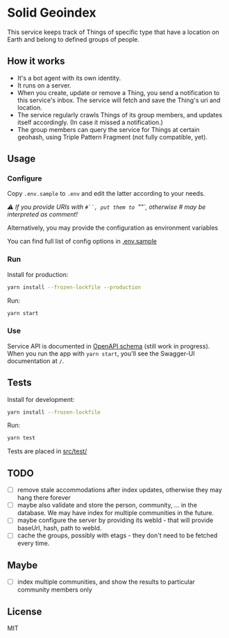 # Solid Geoindex

This service keeps track of Things of specific type that have a location on Earth and belong to defined groups of people.

## How it works

- It's a bot agent with its own identity.
- It runs on a server.
- When you create, update or remove a Thing, you send a notification to this service's inbox. The service will fetch and save the Thing's uri and location.
- The service regularly crawls Things of its group members, and updates itself accordingly. (In case it missed a notification.)
- The group members can query the service for Things at certain geohash, using Triple Pattern Fragment (not fully compatible, yet).

## Usage

### Configure

Copy `.env.sample` to `.env` and edit the latter according to your needs.

_:warning: If you provide URIs with `#``, put them to `""`, otherwise # may be interpreted as comment!_

Alternatively, you may provide the configuration as environment variables

You can find full list of config options in [.env.sample](./.env.sample)

### Run

Install for production:

```sh
yarn install --frozen-lockfile --production
```

Run:

```sh
yarn start
```

### Use

Service API is documented in [OpenAPI schema](./apidocs/openapi.json) (still work in progress). When you run the app with `yarn start`, you'll see the Swagger-UI documentation at `/`.

## Tests

Install for development:

```sh
yarn install --frozen-lockfile
```

Run:

```sh
yarn test
```

Tests are placed in [src/test/](./src/test/)

## TODO

- [ ] remove stale accommodations after index updates, otherwise they may hang there forever
- [ ] maybe also validate and store the person, community, ... in the database. We may have index for multiple communities in the future.
- [ ] maybe configure the server by providing its webId - that will provide baseUrl, hash, path to webId.
- [ ] cache the groups, possibly with etags - they don't need to be fetched every time.

## Maybe

- [ ] index multiple communities, and show the results to particular community members only

## License

MIT
